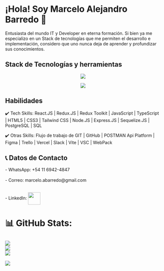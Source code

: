 <h1> ¡Hola! Soy Marcelo Alejandro Barredo 👋 </h1>

Entusiasta del mundo IT y Developer en eterna formación. Si bien ya me especializo en un Stack de tecnologías que me permiten el desarrollo e implementación, considero que uno nunca deja de aprender y profundizar sus conocimientos.  

<h2> Stack de Tecnologías y herramientas </h2>
<p align="center">
  <a>
    <img src="https://skillicons.dev/icons?i=html,react,redux,css,tailwind,js,ts,nodejs,express,postgres" />
  </a>
</p>
<p align="center">
  <a>
    <img src="https://skillicons.dev/icons?i=git,github,figma,vercel,vite,vscode,webpack" />
  </a>
</p>


<h2> Habilidades </h2>

✔️ Tech Skills: React.JS | Redux.JS | Redux Toolkit | JavaScript | TypeScript | HTML5 | CSS3 | Tailwind CSS | Node.JS | Express.JS | Sequelize.JS | PostgreSQL | SQL

✔️ Otras Skills: Flujo de trabajo de GIT | GitHub | POSTMAN Api Platform | Figma | Trello | Vercel | Slack | Vite | VSC | WebPack

<h2>📞 Datos de Contacto </h2>
 - WhatsApp: +54 11 6942-4847 <br/><br/>
 - Correo: marcelo.abarredo@gmail.com <br/><br/>
 <p align="left"> - LinkedIn: <a href="https://www.linkedin.com/in/marcelo-alejandro-barredo/" ><img align="center" src="https://user-images.githubusercontent.com/106169178/204020558-4e857b32-f3b5-47ac-ac8f-49bc069ef670.png" height="40" width="40" /></a> </p>
 
<!--  target="_blank" -->
 
# 📊 GitHub Stats:
![](https://github-readme-stats.vercel.app/api?username=MarceloBarredo&theme=slateorange&hide_border=false&include_all_commits=false&count_private=false)<br/>
![](https://github-readme-streak-stats.herokuapp.com/?user=MarceloBarredo&theme=slateorange&hide_border=false)<br/>
![](https://github-readme-stats.vercel.app/api/top-langs/?username=MarceloBarredo&theme=slateorange&hide_border=false&include_all_commits=false&count_private=false&layout=compact)
---
[![](https://visitcount.itsvg.in/api?id=MarceloBarredo&icon=5&color=0)](https://visitcount.itsvg.in)
